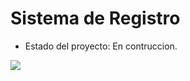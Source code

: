 <h1> Sistema de Registro</h1>

- Estado del proyecto: En contruccion.
 <p align="left">
   <img src="https://img.shields.io/badge/STATUS-EN%20DESAROLLO-green">
   </p>
